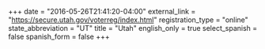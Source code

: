 +++
date = "2016-05-26T21:41:20-04:00"
external_link = "https://secure.utah.gov/voterreg/index.html"
registration_type = "online"
state_abbreviation = "UT"
title = "Utah"
english_only = true
select_spanish = false
spanish_form = false
+++
